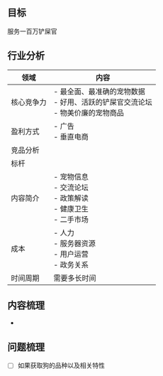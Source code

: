 ## 目标
服务一百万铲屎官


## 行业分析

|领域|内容| 
|---|---|
|核心竞争力| - 最全面、最准确的宠物数据<br> - 好用、活跃的铲屎官交流论坛<br> - 物美价廉的宠物商品<br>|
|盈利方式| - 广告<br> - 垂直电商<br>|
|竞品分析| |
|标杆| |
|内容简介 | - 宠物信息<br> - 交流论坛<br> - 政策解读<br> - 健康卫生<br> - 二手市场<br> | 
|成本|- 人力<br> - 服务器资源<br> - 用户运营<br> - 政务关系<br>|
|时间周期|需要多长时间|


## 内容梳理
- [](./moredocs/computer_blog.md)



## 问题梳理
- [ ] 如果获取狗的品种以及相关特性


